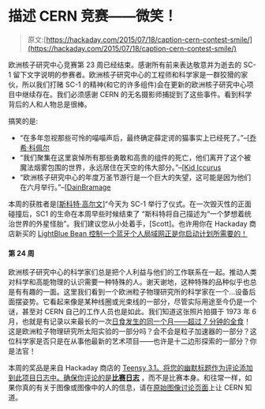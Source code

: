 # 描述 CERN 竞赛——微笑！

> 原文:[https://hackaday.com/2015/07/18/caption-cern-contest-smile/](https://hackaday.com/2015/07/18/caption-cern-contest-smile/)

欧洲核子研究中心竞赛第 23 周已经结束。感谢所有前来表达敬意并为逝去的 SC-1 留下文字说明的参赛者。欧洲核子研究中心的工程师和科学家是一群狡猾的家伙，所以我们打赌 SC-1 的精神(和它的许多组件)会在更新的欧洲核子研究中心项目中继续存在。我们必须感谢 CERN 的无名摄影师捕捉到了这些事件。看到科学背后的人和人物总是很棒。

搞笑的是:

*   “在多年忽视那些可怜的喵喵声后，最终确定薛定谔的猫事实上已经死了。”–[[乔希·科佩尔](https://hackaday.io/jkopel)
*   “我们聚集在这里哀悼所有那些勇敢和高贵的组件的死亡，他们离开了这个被魔法烟雾包围的世界，永远居住在天空的伟大部分。”–[[Kid Iccurus](https://hackaday.io/SamuelDoye)
*   “欧洲核子研究中心的年度万圣节游行是一个巨大的失望，这可能是因为他们在六月举行。”–[[DainBramage](https://hackaday.io/DainBramage)

本周的获胜者是[[斯科特·高尔文](https://hackaday.io/galvinscott2000)]“今天为 SC-1 举行了仪式。在一次毁灭性的正面碰撞后，SC1 的生命在本周早些时候结束了
“斯科特将自己描述为“一个梦想着统治世界的外星怪胎”。我们建议您从小处着手，[Scott]。也许用你在 Hackaday 商店新买的 [LightBlue Bean 控制一个蓝牙个人局域网正是你启动计划所需要的！](http://store.hackaday.com/products/lightblue-bean)

#### 第 24 周

欧洲核子研究中心的科学家们总是把个人利益与他们的工作联系在一起。推动人类对科学和高能物理的认识需要一种特殊的人。谢天谢地，这种特殊的品种似乎也总是有有趣的一面。这里我们看到一个欧洲粒子物理研究所的科学家在一个…设备后面摆姿势。它看起来像是某种线圈或光束线的一部分，尽管实际用途至今仍是一个谜，甚至对 CERN 自己的工作人员也是如此。我们知道这张照片拍摄于 1973 年 6 月，也就是有记录以来最长的一次[日食发生的同一个月——超过 7 分钟的全食](https://en.wikipedia.org/wiki/Solar_eclipse_of_June_30,_1973)！这是欧洲粒子物理研究所太阳实验的一部分吗？会不会是粒子加速器的一部分？这位科学家是否只是在从事他最新的艺术项目——也许是十二边形探索的一部分？你是法官！

本周的奖品是来自 Hackaday 商店的 [Teensy 3.1。将您的幽默标题作为评论添加到此项目日志中。确保你评论的是](http://store.hackaday.com/products/teensy-3-1)**[比赛日志](https://hackaday.io/contest/4200-caption-cern-contest/log/21003-caption-cern-contest-week-24)** ，而不是比赛本身。和往常一样，如果你真的有关于图像或图像中的人的信息，请在[原始图像讨论页面](https://cds.cern.ch/record/1761990)上让 CERN 知道。